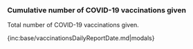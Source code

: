 ### Cumulative number of COVID-19 vaccinations given

Total number of COVID-19 vaccinations given.

{inc:base/vaccinationsDailyReportDate.md|modals}